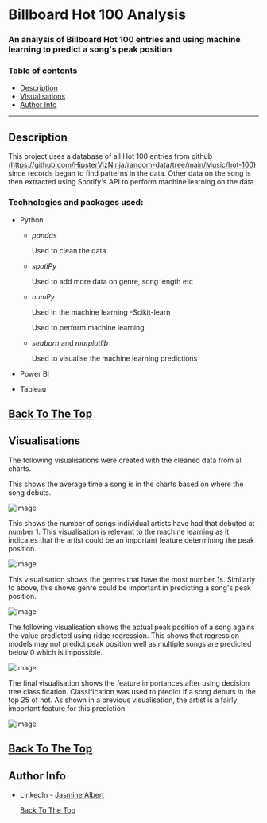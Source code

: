 # Billboard Hot 100 Analysis
### An analysis of Billboard Hot 100 entries and using machine learning to predict a song's peak position

### Table of contents
- [Description](#description)
- [Visualisations](#Visualisations)
- [Author Info](#author-info)

---
## Description
This project uses a database of all Hot 100 entries from github (https://github.com/HipsterVizNinja/random-data/tree/main/Music/hot-100) since records began to find patterns in the data. Other data on the song is then extracted using Spotify's API to perform machine learning on the data.

### Technologies and packages used:
- Python
  - *pandas*
  
    Used to clean the data
  - *spotiPy*
  
    Used to add more data on genre, song length etc
  - *numPy*
  
    Used in the machine learning
  -Scikit-learn
  
    Used to perform machine learning
  - *seaborn* and *matplotlib*
    
    Used to visualise the machine learning predictions

- Power BI

- Tableau

[Back To The Top](#Billboard-Hot-100-Analysis)
---
## Visualisations

The following visualisations were created with the cleaned data from all charts.

This shows the average time a song is in the charts based on where the song debuts.

![image](https://user-images.githubusercontent.com/116348107/213723920-4967210d-9bc2-43fa-94b8-00e911774d61.png)

This shows the number of songs individual artists have had that debuted at number 1. This visualisation is relevant to the machine learning as it indicates that the artist could be an important feature determining the peak position.

![image](https://user-images.githubusercontent.com/116348107/213724134-75081302-52cf-4b47-8468-fd950251c7b9.png)

This visualisation shows the genres that have the most number 1s. Similarly to above, this shows genre could be important in predicting a song's peak position.

![image](https://user-images.githubusercontent.com/116348107/213724428-fb913feb-c837-4ca3-92f4-edf08d88be4e.png)

The following visualisation shows the actual peak position of a song agains the value predicted using ridge regression. This shows that regression models may not predict peak position well as multiple songs are predicted below 0 which is impossible.

![image](https://user-images.githubusercontent.com/116348107/213724619-ee790260-d154-40f6-a767-ebed47db0777.png)

The final visualisation shows the feature importances after using decision tree classification. Classification was used to predict if a song debuts in the top 25 of not. As shown in a previous visualisation, the artist is a fairly important feature for this prediction.

![image](https://user-images.githubusercontent.com/116348107/213724956-71d7ecc4-3125-4e2a-a15f-d58c83bda254.png)

  [Back To The Top](#Billboard-Hot-100-Analysis)
---
## Author Info

- LinkedIn - [Jasmine Albert](https://www.linkedin.com/in/jasmine-albert-99029b207/)

  [Back To The Top](#Billboard-Hot-100-Analysis)
